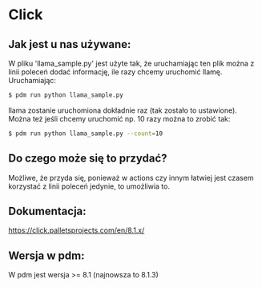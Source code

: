 # Click

## Jak jest u nas używane:

W pliku 'llama_sample.py' jest użyte tak, że uruchamiając ten plik można z linii poleceń dodać informację, ile razy chcemy uruchomić llamę. Uruchamiając:

```bash
$ pdm run python llama_sample.py

```
llama zostanie uruchomiona dokładnie raz (tak zostało to ustawione).
Można też jeśli chcemy uruchomić np. 10 razy można to zrobić tak:

```bash
$ pdm run python llama_sample.py --count=10
```

## Do czego może się to przydać?

Możliwe, że przyda się, ponieważ w actions czy innym łatwiej jest czasem korzystać z linii poleceń jedynie, to umożliwia to.

## Dokumentacja:

https://click.palletsprojects.com/en/8.1.x/

## Wersja w pdm:

W pdm jest wersja >= 8.1 (najnowsza to 8.1.3)

